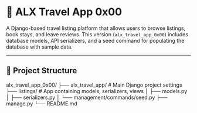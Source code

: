 # 🧳 ALX Travel App 0x00

A Django-based travel listing platform that allows users to browse listings, book stays, and leave reviews. This version (`alx_travel_app_0x00`) includes database models, API serializers, and a seed command for populating the database with sample data.

---

## 📁 Project Structure


alx_travel_app_0x00/
├── alx_travel_app/ # Main Django project settings
├── listings/ # App containing models, serializers, views
│ ├── models.py
│ ├── serializers.py
│ └── management/commands/seed.py
├── manage.py
└── README.md